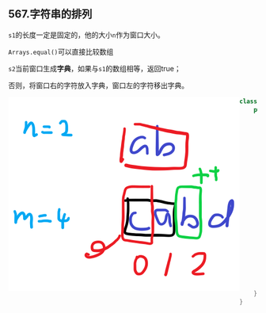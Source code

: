 ## 567.字符串的排列

`s1`的长度一定是固定的，他的大小`n`作为窗口大小。

`Arrays.equal()`可以直接比较数组

`s2`当前窗口生成**字典**，如果与`s1`的数组相等，返回true；

否则，将窗口右的字符放入字典，窗口左的字符移出字典。

<img align="left" src="./576.png" />

```JAVA
class Solution {
    public boolean checkInclusion(String s1, String s2) {
        int n = s1.length(); //window's size
        int m = s2.length();   
        if(n > m)
            return false;
        
        int[] arr1 = new int[26];
        int[] arr2 = new int[26];
        for(int i=0; i < n; i++){
            arr1[s1.charAt(i) - 'a']++;
            arr2[s2.charAt(i) - 'a']++;
        }
        if(Arrays.equals(arr1, arr2))
            return true;
 
        for(int i=n; i < m; i++){
            arr2[s2.charAt(i) - 'a']++;
            arr2[s2.charAt(i-n) - 'a']--;
            if(Arrays.equals(arr1, arr2))
                return true;          
        }
        return false;
    }
}
```
